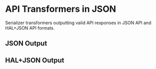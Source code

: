 # API Transformers in JSON

Serializer transformers outputting valid API responses in JSON API and HAL+JSON API formats.

## JSON Output

## HAL+JSON Output
